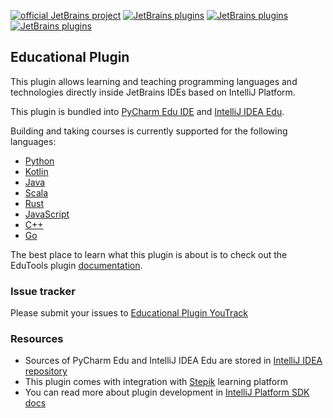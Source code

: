 [![official JetBrains project](http://jb.gg/badges/official-flat-square.svg)](https://confluence.jetbrains.com/display/ALL/JetBrains+on+GitHub)
[![JetBrains plugins][plugin-version-svg]][plugin-repo]
[![JetBrains plugins][plugin-downloads-svg]][plugin-repo]
[![JetBrains plugins][plugin-rating-svg]][plugin-repo]

## Educational Plugin

This plugin allows learning and teaching programming languages and technologies 
directly inside JetBrains IDEs based on IntelliJ Platform.

This plugin is bundled into [PyCharm Edu IDE](https://www.jetbrains.com/education/download/#section=pycharm-edu) and [IntelliJ IDEA Edu](https://www.jetbrains.com/education/download/#section=idea).

Building and taking courses is currently supported for the following languages: 
 * [Python](https://www.python.org/)
 * [Kotlin](https://kotlinlang.org/)
 * [Java](https://www.java.com)
 * [Scala](https://www.scala-lang.org/)
 * [Rust](https://www.rust-lang.org/)
 * [JavaScript](https://developer.mozilla.org/en-US/docs/Web/JavaScript)
 * [C++](https://isocpp.org/)
 * [Go](https://golang.org/)

The best place to learn what this plugin is about is to check out the EduTools plugin [documentation](https://www.jetbrains.com/help/education/educational-products.html).

### Issue tracker
Please submit your issues to [Educational Plugin YouTrack](https://youtrack.jetbrains.com/issues/EDU)

### Resources
* Sources of PyCharm Edu and IntelliJ IDEA Edu are stored in [IntelliJ IDEA repository](https://jetbrains.team/p/idea/code/intellij?path=%2Fedu)
* This plugin comes with integration with [Stepik](http://welcome.stepik.org/) learning platform
* You can read more about plugin development in [IntelliJ Platform SDK docs](http://www.jetbrains.org/intellij/sdk/docs/index.html)

[plugin-version-svg]: https://img.shields.io/jetbrains/plugin/v/10081-edutools?style=flat-square
[plugin-downloads-svg]: https://img.shields.io/jetbrains/plugin/d/10081-edutools?style=flat-square
[plugin-rating-svg]: https://img.shields.io/jetbrains/plugin/r/rating/10081-edutools?style=flat-square
[plugin-repo]: https://plugins.jetbrains.com/plugin/10081-edutools